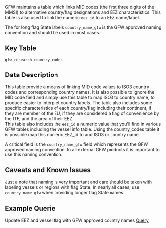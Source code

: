 
GFW maintains a table which links MID codes (the first three digits of the MMSI) to alternative country/flag designations and EEZ characteristics. This table is also used to link the numeric `eez_id` to an EEZ name/label.  
 
The for long flag State labels `country_name_gfw` is the GFW approved naming convention and should be used in most cases.

## Key Table

`gfw_research.country_codes`

## Data Description

This table provide a means of linking MID code values to ISO3 country codes and corresponding country names. It is also possible to ignore the MID code field and simply use this table to map ISO3 to country name, to produce easier to interpret country labels. The table also includes some specific characteristics of each country/flag including their continent, if they are member of the EU, if they are considered a flag of convenience by the ITF, and the area of their EEZ.   
This table also includes the `eez_id` a numeric value that you'll find in various GFW tables including the vessel info table. Using the country_codes table it is possible map this numeric EEZ_id to and ISO3 or country name.  
  
A critical field is the `country_name_gfw` field which represents the GFW approved naming convention. In all external GFW products it is important to use this naming convention.  

## Caveats and Known Issues
Just a note that naming is very important and care should be taken with labeling vessels or regions with flag State. In nearly all cases, use `country_name_gfw` when providing longer flag State names.


## Example Querie

Update EEZ and vessel flag with GFW approved country names [Query](https://github.com/GlobalFishingWatch/bigquery-documentation-wf827/blob/master/queries/examples/current/adding_country_code_names.sql)


